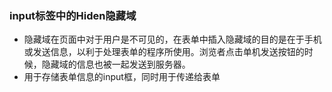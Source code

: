 ### input标签中的Hiden隐藏域

* 隐藏域在页面中对于用户是不可见的，在表单中插入隐藏域的目的是在于手机或发送信息，以利于处理表单的程序所使用。浏览者点击单机发送按钮的时候，隐藏域的信息也被一起发送到服务器。
* 用于存储表单信息的input框，同时用于传递给表单